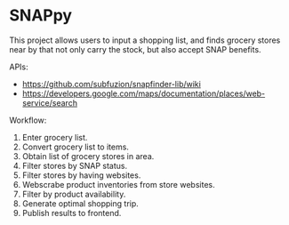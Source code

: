 # SNAPpy
This project allows users to input a shopping list, and finds grocery stores near by that not only carry the stock, but also accept SNAP benefits.

APIs:
- https://github.com/subfuzion/snapfinder-lib/wiki
- https://developers.google.com/maps/documentation/places/web-service/search

Workflow:
1. Enter grocery list.
2. Convert grocery list to items.
3. Obtain list of grocery stores in area.
4. Filter stores by SNAP status.
5. Filter stores by having websites.
6. Webscrabe product inventories from store websites.
7. Filter by product availability.
8. Generate optimal shopping trip.
9. Publish results to frontend.
